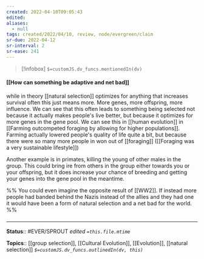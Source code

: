 ```yaml
---
created: 2022-04-10T09:05:43 
edited: 
aliases:
  - null
tags: created/2022/04/10, review, node/evergreen/claim
sr-due: 2022-04-12
sr-interval: 2
sr-ease: 241
---
```

> [!infobox]
`$=customJS.dv_funcs.mentionedIn(dv)`

#### [[How can something be adaptive and net bad]]

while in theory [[natural selection]] optimizes for anything that increases survival often this just means more. More genes, more offspring, more influence. We can see that this often leads to something being selected not because it actually makes people's live better, but because it optimizes for more genes in the gene pool.
We can see this in [[human evolution]] in [[Farming outcompeted foraging by allowing for higher populations]]. Farming actually lowered people's quality of life quite a bit, but because there were so many more people in won out of [[foraging]] ([[Foraging was a very sustainable lifestyle]])

Another example is in primates, killing the young of other males in the group.
This could bring ire from others in the group either towards you or your offspring, but it does increase your chance of breeding and getting your genes into the gene pool in the meantime.

%% You could even imagine the opposite result of [[WW2]]. If instead more people had banded behind the Nazis instead of the allies and they had one it would have been a form of natural selection and a net bad for the world. %%

### <hr class="footnote"/>

**Status**:: #EVER/SPROUT
*edited `=this.file.mtime`*

**Topics**:: [[group selection]], [[Cultural Evolution]], [[Evolution]], [[natural selection]]
*`$=customJS.dv_funcs.outlinedIn(dv, this)`*
